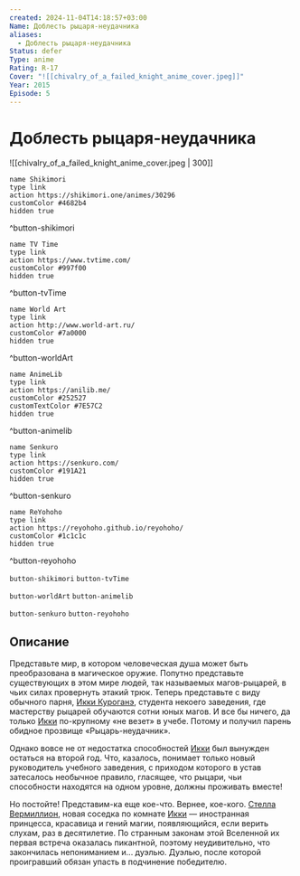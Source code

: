 ```yaml
---
created: 2024-11-04T14:18:57+03:00
Name: Доблесть рыцаря-неудачника
aliases:
  - Доблесть рыцаря-неудачника
Status: defer
Type: anime
Rating: R-17
Cover: "![[chivalry_of_a_failed_knight_anime_cover.jpeg]]"
Year: 2015
Episode: 5
---
```


# Доблесть рыцаря-неудачника

![[chivalry_of_a_failed_knight_anime_cover.jpeg | 300]]

```button
name Shikimori
type link
action https://shikimori.one/animes/30296
customColor #4682b4
hidden true
```
^button-shikimori

```button
name TV Time
type link
action https://www.tvtime.com/
customColor #997f00
hidden true
```
^button-tvTime

```button
name World Art
type link
action http://www.world-art.ru/
customColor #7a0000
hidden true
```
^button-worldArt

```button
name AnimeLib
type link
action https://anilib.me/
customColor #252527
customTextColor #7E57C2
hidden true
```
^button-animelib

```button
name Senkuro
type link
action https://senkuro.com/
customColor #191A21
hidden true
```
^button-senkuro

```button
name ReYohoho
type link
action https://reyohoho.github.io/reyohoho/
customColor #1c1c1c
hidden true
```
^button-reyohoho

`button-shikimori` `button-tvTime`

`button-worldArt` `button-animelib`

`button-senkuro` `button-reyohoho`

## Описание

Представьте мир, в котором человеческая душа может быть преобразована в магическое оружие. Попутно представьте существующих в этом мире людей, так называемых магов-рыцарей, в чьих силах провернуть этакий трюк. Теперь представьте с виду обычного парня, [Икки Куроганэ](https://shikimori.one/characters/105287-ikki-kurogane), студента некоего заведения, где мастерству рыцарей обучаются сотни юных магов. И все бы ничего, да только [Икки](https://shikimori.one/characters/105287-ikki-kurogane) по-крупному «не везет» в учебе. Потому и получил парень обидное прозвище «Рыцарь-неудачник».

Однако вовсе не от недостатка способностей [Икки](https://shikimori.one/characters/105287-ikki-kurogane) был вынужден остаться на второй год. Что, казалось, понимает только новый руководитель учебного заведения, с приходом которого в устав затесалось необычное правило, гласящее, что рыцари, чьи способности находятся на одном уровне, должны проживать вместе!

Но постойте! Представим-ка еще кое-что. Вернее, кое-кого. [Стелла Вермиллион](https://shikimori.one/characters/105289-stella-vermillion), новая соседка по комнате [Икки](https://shikimori.one/characters/105287-ikki-kurogane) — иностранная принцесса, красавица и гений магии, появляющийся, если верить слухам, раз в десятилетие. По странным законам этой Вселенной их первая встреча оказалась пикантной, поэтому неудивительно, что закончилась непониманием и... дуэлью. Дуэлью, после которой проигравший обязан упасть в подчинение победителю.
